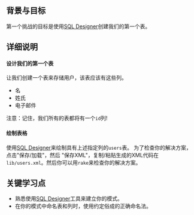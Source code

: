 ## 背景与目标

第一个挑战的目标是使用[SQL Designer](http://db.lewagon.com)创建我们的第一个表。

## 详细说明

#### 设计我们的第一个表

让我们创建一个表来存储用户，该表应该有这些列。

- 名
- 姓氏
- 电子邮件

注意：记住，我们所有的表都将有一个`id`列!

#### 绘制表格

使用[SQL Designer](http://db.lewagon.com)来绘制具有上述指定列的`users`表。
为了检查你的解决方案，点击"保存/加载"，然后 "保存XML"，复制/粘贴生成的XML代码在`lib/users.xml`。然后你可以用`rake`来检查你的解决方案。

## 关键学习点

- 熟悉使用[SQL Designer](http://db.lewagon.com)工具来建立你的模式。
- 在你的模式中命名表和列时，使用约定俗成的正确命名法。